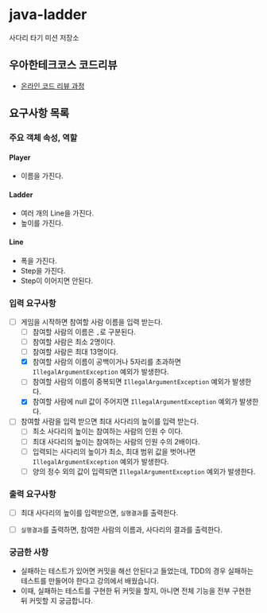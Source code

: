 # java-ladder

사다리 타기 미션 저장소

## 우아한테크코스 코드리뷰

- [온라인 코드 리뷰 과정](https://github.com/woowacourse/woowacourse-docs/blob/master/maincourse/README.md)


## 요구사항 목록

### 주요 객체 속성, 역할
#### Player
  - 이름을 가진다.
#### Ladder
  - 여러 개의 Line을 가진다.
  - 높이를 가진다.
#### Line
  - 폭을 가진다.
  - Step을 가진다.
  - Step이 이어지면 안된다.

### 입력 요구사항
- [ ] 게임을 시작하면 참여할 사람 이름을 입력 받는다.
  - [ ] 참여할 사람의 이름은 `,`로 구분된다.
  - [ ] 참여할 사람은 최소 2명이다.
  - [ ] 참여할 사람은 최대 13명이다.
  - [X] 참여할 사람의 이름이 공백이거나 5자리를 초과하면 `IllegalArgumentException` 예외가 발생한다.
  - [ ] 참여할 사람의 이름이 중복되면 `IllegalArgumentException` 예외가 발생한다.
  - [X] 참여할 사람에 null 값이 주어지면 `IllegalArgumentException` 예외가 발생한다.
- [ ] 참여할 사람을 입력 받으면 최대 사다리의 높이를 입력 받는다.
  - [ ] 최소 사다리의 높이는 참여하는 사람의 인원 수 이다.
  - [ ] 최대 사다리의 높이는 참여하는 사람의 인원 수의 2배이다.
  - [ ] 입력되는 사다리의 높이가 최소, 최대 범위 값을 벗어나면  `IllegalArgumentException` 예외가 발생한다. 
  - [ ] 양의 정수 외의 값이 입력되면 `IllegalArgumentException` 예외가 발생한다.

### 출력 요구사항
- [ ] 최대 사다리의 높이를 입력받으면, `실행결과`를 출력한다.
- [ ] `실행결과`를 출력하면, 참여한 사람의 이름과, 사다리의 결과를 출력한다.


### 궁금한 사항
- 실패하는 테스트가 있어면 커밋을 해선 안된다고 들었는데, TDD의 경우 실패하는 테스트를 만들어야 한다고 강의에서 배웠습니다.
- 이때, 실패하는 테스트를 구현한 뒤 커밋을 할지, 아니면 전체 기능을 전부 구현한 뒤 커밋할 지 궁금합니다.
